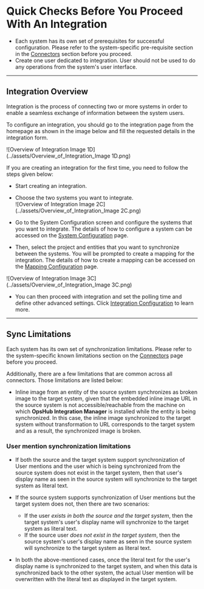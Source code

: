 # Quick Checks Before You Proceed With An Integration

- Each system has its own set of prerequisites for successful configuration. Please refer to the system-specific pre-requisite section in the [Connectors](../connectors.md) section before you proceed.
- Create one user dedicated to integration. User should not be used to do any operations from the system's user interface.

---

## Integration Overview

Integration is the process of connecting two or more systems in order to enable a seamless exchange of information between the system users.

To configure an integration, you should go to the integration page from the homepage as shown in the image below and fill the requested details in the integration form.

![Overview of Integration Image 1D](../assets/Overview_of_Integration_Image 1D.png)

If you are creating an integration for the first time, you need to follow the steps given below:

- Start creating an integration.
- Choose the two systems you want to integrate.  
  ![Overview of Integration Image 2C](../assets/Overview_of_Integration_Image 2C.png)

- Go to the System Configuration screen and configure the systems that you want to integrate. The details of how to configure a system can be accessed on the [System Configuration](system-configuration.md) page.
- Then, select the project and entities that you want to synchronize between the systems. You will be prompted to create a mapping for the integration. The details of how to create a mapping can be accessed on the [Mapping Configuration](mapping-configuration.md) page.

![Overview of Integration Image 3C](../assets/Overview_of_Integration_Image 3C.png)

- You can then proceed with integration and set the polling time and define other advanced settings. Click [Integration Configuration](integration-configuration.md) to learn more.

---

## Sync Limitations

Each system has its own set of synchronization limitations. Please refer to the system-specific known limitations section on the [Connectors](../connectors.md) page before you proceed.

Additionally, there are a few limitations that are common across all connectors. Those limitations are listed below:

- Inline image from an entity of the source system synchronizes as broken image to the target system, given that the embedded inline image URL in the source system is not accessible/reachable from the machine on which **OpsHub Integration Manager** is installed while the entity is being synchronized. In this case, the inline image synchronized to the target system without transformation to URL corresponds to the target system and as a result, the synchronized image is broken.

### User mention synchronization limitations

- If both the source and the target system support synchronization of User mentions and the user which is being synchronized from the source system does not exist in the target system, then that user's display name as seen in the source system will synchronize to the target system as literal text.

- If the source system supports synchronization of User mentions but the target system does not, then there are two scenarios:
  - If the user *exists in both the source and the target system*, then the target system's user's display name will synchronize to the target system as literal text.
  - If the source user *does not exist in the target system*, then the source system's user's display name as seen in the source system will synchronize to the target system as literal text.

- In both the above-mentioned cases, once the literal text for the user's display name is synchronized to the target system, and when this data is synchronized back to the other system, the actual User mention will be overwritten with the literal text as displayed in the target system.



